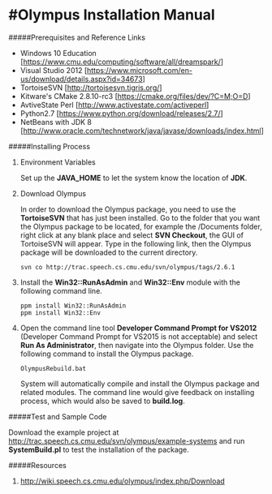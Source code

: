 #Olympus Installation Manual 
=========
#####Prerequisites and Reference Links

* Windows 10 Education [<https://www.cmu.edu/computing/software/all/dreamspark/>]
* Visual Studio 2012 [<https://www.microsoft.com/en-us/download/details.aspx?id=34673>]
* TortoiseSVN [<http://tortoisesvn.tigris.org/>]
* Kitware's CMake 2.8.10-rc3 [<https://cmake.org/files/dev/?C=M;O=D>]
* AvtiveState Perl [<http://www.activestate.com/activeperl>]
* Python2.7 [<https://www.python.org/download/releases/2.7/>]
* NetBeans with JDK 8 [<http://www.oracle.com/technetwork/java/javase/downloads/index.html>]


#####Installing Process

1. Environment Variables
	
	Set up the **JAVA_HOME** to let the system know the location of **JDK**.

2. Download Olympus

	In order to download the Olympus package, you need to use the **TortoiseSVN** that has just been installed. Go to the folder that you want the Olympus package to be located, for example the /Documents folder, right click at any blank place and select **SVN Checkout**, the GUI of TortoiseSVN will appear. Type in the following link, then the Olympus package will be downloaded to the current directory.

	```
	svn co http://trac.speech.cs.cmu.edu/svn/olympus/tags/2.6.1
	```

3. Install the **Win32::RunAsAdmin** and **Win32::Env** module with the following command line.
	
	```
	ppm install Win32::RunAsAdmin
	ppm install Win32::Env
	```
	
4. Open the command line tool **Developer Command Prompt for VS2012** (Developer Command Prompt for VS2015 is not acceptable) and select **Run As Administrator**, then navigate into the Olympus folder. Use the following command to install the Olympus package.

	```
	OlympusRebuild.bat	
	```
	
	System will automatically compile and install the Olympus package and related modules.
	The command line would give feedback on installing process, which would also be saved to **build.log**.

#####Test and Sample Code

Download the example project at <http://trac.speech.cs.cmu.edu/svn/olympus/example-systems> and run **SystemBuild.pl** to test the installation of the package.


#####Resources
1.  http://wiki.speech.cs.cmu.edu/olympus/index.php/Download
